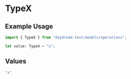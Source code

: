 # TypeX

## Example Usage

```typescript
import { TypeX } from "daydream-test/models/operations";

let value: TypeX = "x";
```

## Values

```typescript
"x"
```